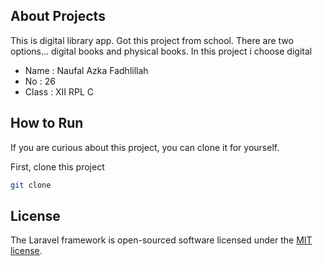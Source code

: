 ## About Projects
<p>This is digital library app. Got this project from school. There are two options... digital books and physical books. In this project i choose digital</p>
<ul>
    <li>Name  : Naufal Azka Fadhlillah</li>
    <li>No    : 26</li>
    <li>Class : XII RPL C</li>
</ul>

## How to Run
<p>If you are curious about this project, you can clone it for yourself.</p>
<p>First, clone this project</p>

```bash
git clone 
```

## License

The Laravel framework is open-sourced software licensed under the [MIT license](https://opensource.org/licenses/MIT).
